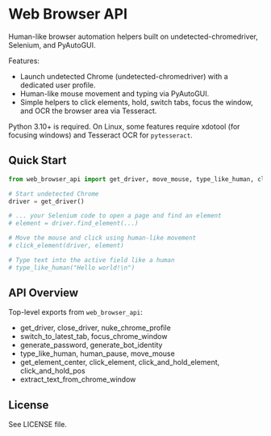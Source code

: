 # Web Browser API

Human-like browser automation helpers built on undetected-chromedriver, Selenium, and PyAutoGUI.

Features:
- Launch undetected Chrome (undetected-chromedriver) with a dedicated user profile.
- Human-like mouse movement and typing via PyAutoGUI.
- Simple helpers to click elements, hold, switch tabs, focus the window, and OCR the browser area via Tesseract.

Python 3.10+ is required. On Linux, some features require xdotool (for focusing windows) and Tesseract OCR for `pytesseract`.

## Quick Start

```python
from web_browser_api import get_driver, move_mouse, type_like_human, click_element

# Start undetected Chrome
driver = get_driver()

# ... your Selenium code to open a page and find an element
# element = driver.find_element(...)

# Move the mouse and click using human-like movement
# click_element(driver, element)

# Type text into the active field like a human
# type_like_human("Hello world!\n")
```

## API Overview

Top-level exports from `web_browser_api`:
- get_driver, close_driver, nuke_chrome_profile
- switch_to_latest_tab, focus_chrome_window
- generate_password, generate_bot_identity
- type_like_human, human_pause, move_mouse
- get_element_center, click_element, click_and_hold_element, click_and_hold_pos
- extract_text_from_chrome_window

## License

See LICENSE file.
